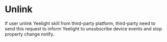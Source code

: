 # Unlink

If user unlink Yeelight skill from third-party platform, third-party need to send this request to inform Yeelight to unsubscribe device events and stop property change notify.